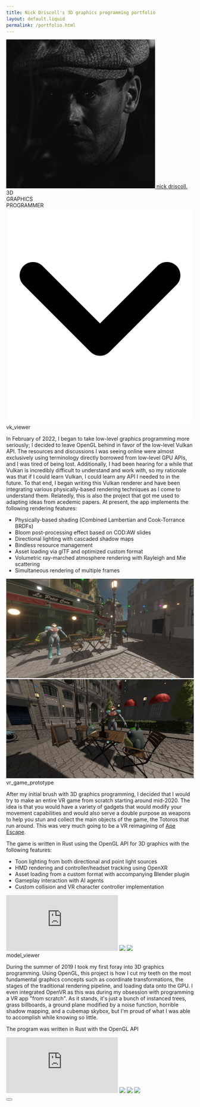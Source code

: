 ```yaml
---
title: Nick Driscoll's 3D graphics programming portfolio
layout: default.liquid
permalink: /portfolio.html
---
```



<div class="header">
	<div class="top-row">
		<div class="logo-wrapper">
			<a href="#"><img class="logo" src="images\my_avi.jpg"/>
			<span class="logo-text">nick driscoll.</span></a>
		</div>
		<a href="https://github.com/NickDriscoll">
			<i class="header-git git fa fa-github" aria-hidden="true"></i>
		</a>
	</div>
	<div class="hero">
		<div class="hero-img-wrapper">
			<div class="persona-title-wrapper accent-font">
				<div class="persona-1">3D</div>
				<div class="persona-2">GRAPHICS</div>
				<div class="persona-3">PROGRAMMER</div>
			</div>
		</div>
		<img class="down-arrow" src="images/angle-down-solid.svg"/>
	</div>
</div>
<div class="content-wrapper">
	<div class="content">
		<div class="project-title">
			vk_viewer
			<a href="https://github.com/NickDriscoll/vk_viewer">
				<i class="git fa fa-github" aria-hidden="true"></i>
			</a>
		</div>

<p>In February of 2022, I began to take low-level graphics programming more seriously; I decided to leave OpenGL behind in favor of the low-level Vulkan API. The resources and discussions I was seeing online were almost exclusively using terminology directly borrowed from low-level GPU APIs, and I was tired of being lost. Additionally, I had been hearing for a while that Vulkan is incredibly difficult to understand and work with, so my rationale was that if I could learn Vulkan, I could learn any API I needed to in the future. To that end, I began writing this Vulkan renderer and have been integrating various physically-based rendering techniques as I come to understand them. Relatedly, this is also the project that got me used to adapting ideas from acedemic papers. At present, the app implements the following rendering features:</p>
<div class="project-content-wrapper">
	<ul>
		<li>Physically-based shading (Combined Lambertian and Cook-Torrance BRDFs)</li>
		<li>Bloom post-processing effect based on COD:AW slides</li>
		<li>Directional lighting with cascaded shadow maps</li>
		<li>Bindless resource management</li>
		<li>Asset loading via glTF and optimized custom format</li>
		<li>Volumetric ray-marched atmosphere rendering with Rayleigh and Mie scattering</li>
		<li>Simultaneous rendering of multiple frames</li>
	</ul>
	<div class="slide-show">
		<img class="slide" src="/images/vk2.jpg"/>
		<img class="slide hide" src="/images/vk1.jpg"/>
		<div class="buttons-wrapper">
			<span class="arrow left-arrow"><i class="fa fa-arrow-circle-left" aria-hidden="true"></i></span>
			<span class="arrow right-arrow"><i class="fa fa-arrow-circle-right" aria-hidden="true"></i></span>
		</div>
	</div>
</div>
<div class="project-title">
	vr_game_prototype
	<a href="https://github.com/NickDriscoll/vr_game_prototype">
		<i class="git fa fa-github" aria-hidden="true"></i>
	</a>
</div>

<p>After my initial brush with 3D graphics programming, I decided that I would try to make an entire VR game from scratch starting around mid-2020. The idea is that you would have a variety of gadgets that would modify your movement capabilities and would also serve a double purpose as weapons to help you stun and collect the main objects of the game, the Totoros that run around. This was very much going to be a VR reimagining of <a href="https://www.youtube.com/watch?v=3hgiYwv-Pkc">Ape Escape</a>.</p>
<p>The game is written in Rust using the OpenGL API for 3D graphics with the following features:</p>
<div class="project-content-wrapper">
	<ul>
		<li>Toon lighting from both directional and point light sources</li>
		<li>HMD rendering and controller/headset tracking using OpenXR</li>
		<li>Asset loading from a custom format with accompanying Blender plugin</li>
		<li>Gameplay interaction with AI agents</li>
		<li>Custom collision and VR character controller implementation</li>
	</ul>
	<div class="slide-show">
		<iframe class="slide" src="https://www.youtube.com/embed/6HBJdzkKTQA" title="YouTube video player" frameborder="0" allow="accelerometer; autoplay; clipboard-write; encrypted-media; gyroscope; picture-in-picture; web-share" allowfullscreen></iframe>
		<image class="slide hide" src="/images/vr1.jpg"></image>
		<image class="slide hide" src="/images/vr2.gif"></image>
		<div class="buttons-wrapper">
			<span class="arrow left-arrow"><i class="fa fa-arrow-circle-left" aria-hidden="true"></i></span>
			<span class="arrow right-arrow"><i class="fa fa-arrow-circle-right" aria-hidden="true"></i></span>
		</div>
	</div>
</div>

<div class="project-title">
	model_viewer
	<a href="https://github.com/NickDriscoll/model_viewer">
		<i class="git fa fa-github" aria-hidden="true"></i>
	</a>
</div>

<p>During the summer of 2019 I took my first foray into 3D graphics programming. Using OpenGL, this project is how I cut my teeth on the most fundamental graphics concepts such as coordinate transformations, the stages of the traditional rendering pipeline, and loading data onto the GPU. I even integrated OpenVR as this was during my obsession with programming a VR app "from scratch". As it stands, it's just a bunch of instanced trees, grass billboards, a ground plane modified by a noise function, horrible shadow mapping, and a cubemap skybox, but I'm proud of what I was able to accomplish while knowing so little.</p>
<p>The program was written in Rust with the OpenGL API</p>
<div class="project-content-wrapper no-list">
	<div class="slide-show">
		<iframe src="https://www.youtube.com/embed/0_sz0D57apQ" title="YouTube video player" frameborder="0" allow="accelerometer; autoplay; clipboard-write; encrypted-media; gyroscope; picture-in-picture; web-share" allowfullscreen></iframe>
		<image class="slide" src="/images/model1.jpg"></image>
		<image class="slide hide" src="/images/model2.jpg"></image>
		<image class="slide hide" src="/images/model3.jpg"></image>
		<div class="buttons-wrapper">
			<span class="arrow left-arrow"><i class="fa fa-arrow-circle-left" aria-hidden="true"></i></span>
			<span class="arrow right-arrow"><i class="fa fa-arrow-circle-right" aria-hidden="true"></i></span>
		</div>
	</div>
</div>
</div>
</div>
<div class="footer">
	<div class="bottom-row">
		<div class="link-wrapper">
			<a href="mailto:nick.a.driscoll@gmail.com"><i class="fa fa-envelope-o" aria-hidden="true"></i></a>
			<a href="https://www.linkedin.com/in/nicholas-driscoll-b5340a18b/"><i class="fa fa-linkedin-square" aria-hidden="true"></i></a>
			<a href="https://github.com/NickDriscoll"><i class="fa fa-github" aria-hidden="true"></i></a>
		</div>
	</div>
</div>
<button class="theme-toggle"><i class="hide dark-mode-on fa fa-moon-o" aria-hidden="true"></i><i class="light-mode-on fa fa-sun-o" aria-hidden="true"></i></button>
